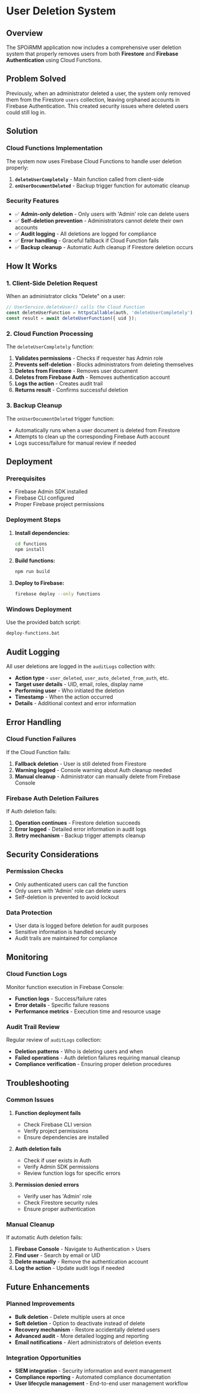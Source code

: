 # User Deletion System

## Overview

The SPOiRMM application now includes a comprehensive user deletion system that properly removes users from both **Firestore** and **Firebase Authentication** using Cloud Functions.

## Problem Solved

Previously, when an administrator deleted a user, the system only removed them from the Firestore `users` collection, leaving orphaned accounts in Firebase Authentication. This created security issues where deleted users could still log in.

## Solution

### Cloud Functions Implementation

The system now uses Firebase Cloud Functions to handle user deletion properly:

1. **`deleteUserCompletely`** - Main function called from client-side
2. **`onUserDocumentDeleted`** - Backup trigger function for automatic cleanup

### Security Features

- ✅ **Admin-only deletion** - Only users with 'Admin' role can delete users
- ✅ **Self-deletion prevention** - Administrators cannot delete their own accounts
- ✅ **Audit logging** - All deletions are logged for compliance
- ✅ **Error handling** - Graceful fallback if Cloud Function fails
- ✅ **Backup cleanup** - Automatic Auth cleanup if Firestore deletion occurs

## How It Works

### 1. Client-Side Deletion Request

When an administrator clicks "Delete" on a user:

```typescript
// UserService.deleteUser() calls the Cloud Function
const deleteUserFunction = httpsCallable(auth, 'deleteUserCompletely');
const result = await deleteUserFunction({ uid });
```

### 2. Cloud Function Processing

The `deleteUserCompletely` function:

1. **Validates permissions** - Checks if requester has Admin role
2. **Prevents self-deletion** - Blocks administrators from deleting themselves
3. **Deletes from Firestore** - Removes user document
4. **Deletes from Firebase Auth** - Removes authentication account
5. **Logs the action** - Creates audit trail
6. **Returns result** - Confirms successful deletion

### 3. Backup Cleanup

The `onUserDocumentDeleted` trigger function:

- Automatically runs when a user document is deleted from Firestore
- Attempts to clean up the corresponding Firebase Auth account
- Logs success/failure for manual review if needed

## Deployment

### Prerequisites

- Firebase Admin SDK installed
- Firebase CLI configured
- Proper Firebase project permissions

### Deployment Steps

1. **Install dependencies:**
   ```bash
   cd functions
   npm install
   ```

2. **Build functions:**
   ```bash
   npm run build
   ```

3. **Deploy to Firebase:**
   ```bash
   firebase deploy --only functions
   ```

### Windows Deployment

Use the provided batch script:
```bash
deploy-functions.bat
```

## Audit Logging

All user deletions are logged in the `auditLogs` collection with:

- **Action type** - `user_deleted`, `user_auto_deleted_from_auth`, etc.
- **Target user details** - UID, email, roles, display name
- **Performing user** - Who initiated the deletion
- **Timestamp** - When the action occurred
- **Details** - Additional context and error information

## Error Handling

### Cloud Function Failures

If the Cloud Function fails:

1. **Fallback deletion** - User is still deleted from Firestore
2. **Warning logged** - Console warning about Auth cleanup needed
3. **Manual cleanup** - Administrator can manually delete from Firebase Console

### Firebase Auth Deletion Failures

If Auth deletion fails:

1. **Operation continues** - Firestore deletion succeeds
2. **Error logged** - Detailed error information in audit logs
3. **Retry mechanism** - Backup trigger attempts cleanup

## Security Considerations

### Permission Checks

- Only authenticated users can call the function
- Only users with 'Admin' role can delete users
- Self-deletion is prevented to avoid lockout

### Data Protection

- User data is logged before deletion for audit purposes
- Sensitive information is handled securely
- Audit trails are maintained for compliance

## Monitoring

### Cloud Function Logs

Monitor function execution in Firebase Console:
- **Function logs** - Success/failure rates
- **Error details** - Specific failure reasons
- **Performance metrics** - Execution time and resource usage

### Audit Trail Review

Regular review of `auditLogs` collection:
- **Deletion patterns** - Who is deleting users and when
- **Failed operations** - Auth deletion failures requiring manual cleanup
- **Compliance verification** - Ensuring proper deletion procedures

## Troubleshooting

### Common Issues

1. **Function deployment fails**
   - Check Firebase CLI version
   - Verify project permissions
   - Ensure dependencies are installed

2. **Auth deletion fails**
   - Check if user exists in Auth
   - Verify Admin SDK permissions
   - Review function logs for specific errors

3. **Permission denied errors**
   - Verify user has 'Admin' role
   - Check Firestore security rules
   - Ensure proper authentication

### Manual Cleanup

If automatic Auth deletion fails:

1. **Firebase Console** - Navigate to Authentication > Users
2. **Find user** - Search by email or UID
3. **Delete manually** - Remove the authentication account
4. **Log the action** - Update audit logs if needed

## Future Enhancements

### Planned Improvements

- **Bulk deletion** - Delete multiple users at once
- **Soft deletion** - Option to deactivate instead of delete
- **Recovery mechanism** - Restore accidentally deleted users
- **Advanced audit** - More detailed logging and reporting
- **Email notifications** - Alert administrators of deletion events

### Integration Opportunities

- **SIEM integration** - Security information and event management
- **Compliance reporting** - Automated compliance documentation
- **User lifecycle management** - End-to-end user management workflow 